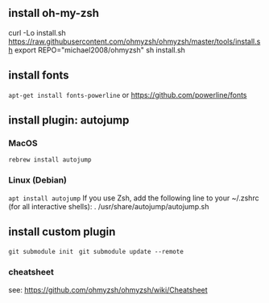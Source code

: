 
## install oh-my-zsh
curl -Lo install.sh https://raw.githubusercontent.com/ohmyzsh/ohmyzsh/master/tools/install.sh
export REPO="michael2008/ohmyzsh"
sh install.sh

## install fonts
```apt-get install fonts-powerline```
or
https://github.com/powerline/fonts

## install plugin: autojump
### MacOS
```rebrew install autojump```
### Linux (Debian)
```apt install autojump```
If you use Zsh, add the following line to your ~/.zshrc (for all interactive shells):
. /usr/share/autojump/autojump.sh

## install custom plugin
```git submodule init```
``` git submodule update --remote```


### cheatsheet
see: https://github.com/ohmyzsh/ohmyzsh/wiki/Cheatsheet